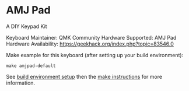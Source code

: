 AMJ Pad
===

A DIY Keypad Kit

Keyboard Maintainer: QMK Community
Hardware Supported: AMJ Pad
Hardware Availability: https://geekhack.org/index.php?topic=83546.0

Make example for this keyboard (after setting up your build environment):

    make amjpad-default

See [build environment setup](https://docs.qmk.fm/build_environment_setup.html) then the [make instructions](https://docs.qmk.fm/make_instructions.html) for more information.
